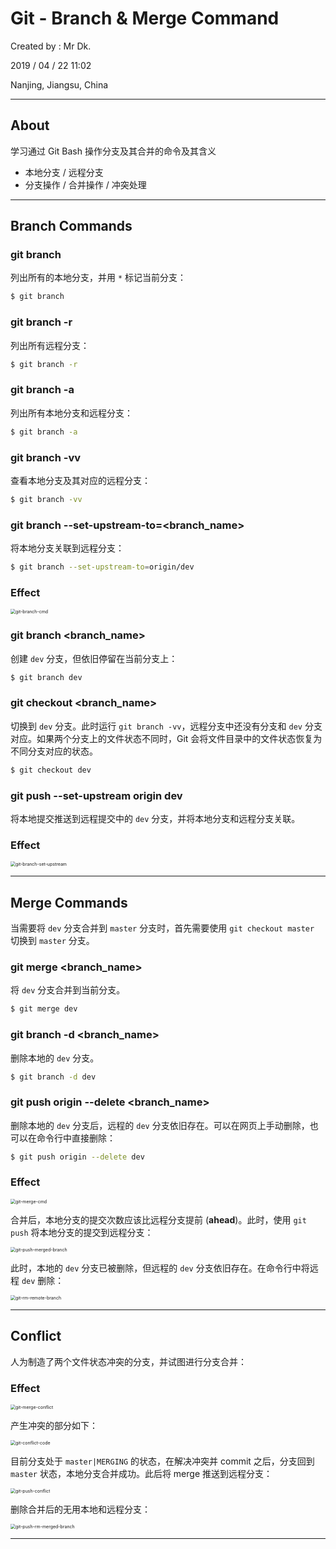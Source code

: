 # Git - Branch & Merge Command

Created by : Mr Dk.

2019 / 04 / 22 11:02

Nanjing, Jiangsu, China

---

## About

学习通过 Git Bash 操作分支及其合并的命令及其含义

* 本地分支 / 远程分支
* 分支操作 / 合并操作 / 冲突处理

---

## Branch Commands

### git branch

列出所有的本地分支，并用 `*` 标记当前分支：

```bash
$ git branch
```

### git branch -r

列出所有远程分支：

```bash
$ git branch -r
```

### git branch -a

列出所有本地分支和远程分支：

```bash
$ git branch -a
```

### git branch -vv

查看本地分支及其对应的远程分支：

```bash
$ git branch -vv
```

### git branch --set-upstream-to=<branch_name>

将本地分支关联到远程分支：

```bash
$ git branch --set-upstream-to=origin/dev
```

### Effect

<img src="../img/git-branch-cmd.png" alt="git-branch-cmd" style="zoom:50%;" />

### git branch <branch_name>

创建 `dev` 分支，但依旧停留在当前分支上：

```bash
$ git branch dev
```

### git checkout <branch_name>

切换到 `dev` 分支。此时运行 `git branch -vv`，远程分支中还没有分支和 `dev` 分支对应。如果两个分支上的文件状态不同时，Git 会将文件目录中的文件状态恢复为不同分支对应的状态。

```bash
$ git checkout dev
```

### git push --set-upstream origin dev

将本地提交推送到远程提交中的 `dev` 分支，并将本地分支和远程分支关联。

### Effect

<img src="../img/git-branch-set-upstream.png" alt="git-branch-set-upstream" style="zoom:50%;" />

---

## Merge Commands

当需要将 `dev` 分支合并到 `master` 分支时，首先需要使用 `git checkout master` 切换到 `master` 分支。

### git merge <branch_name>

将 `dev` 分支合并到当前分支。

```bash
$ git merge dev
```

### git branch -d <branch_name>

删除本地的 `dev` 分支。

```bash
$ git branch -d dev
```

### git push origin --delete <branch_name>

删除本地的 `dev` 分支后，远程的 `dev` 分支依旧存在。可以在网页上手动删除，也可以在命令行中直接删除：

```bash
$ git push origin --delete dev
```

### Effect

<img src="../img/git-merge-cmd.png" alt="git-merge-cmd" style="zoom:50%;" />

合并后，本地分支的提交次数应该比远程分支提前 (**ahead**)。此时，使用 `git push` 将本地分支的提交到远程分支：

<img src="../img/git-push-merged-branch.png" alt="git-push-merged-branch" style="zoom:50%;" />

此时，本地的 `dev` 分支已被删除，但远程的 `dev` 分支依旧存在。在命令行中将远程 `dev` 删除：

<img src="../img/git-rm-remote-branch.png" alt="git-rm-remote-branch" style="zoom:50%;" />

---

## Conflict

人为制造了两个文件状态冲突的分支，并试图进行分支合并：

### Effect

<img src="../img/git-merge-conflict.png" alt="git-merge-conflict" style="zoom:50%;" />

产生冲突的部分如下：

<img src="../img/git-conflict-code.png" alt="git-conflict-code" style="zoom:50%;" />

目前分支处于 `master|MERGING` 的状态，在解决冲突并 commit 之后，分支回到 `master` 状态，本地分支合并成功。此后将 merge 推送到远程分支：

<img src="../img/git-push-conflict.png" alt="git-push-conflict" style="zoom:50%;" />

删除合并后的无用本地和远程分支：

<img src="../img/git-push-rm-merged-branch.png" alt="git-push-rm-merged-branch" style="zoom:50%;" />

---

